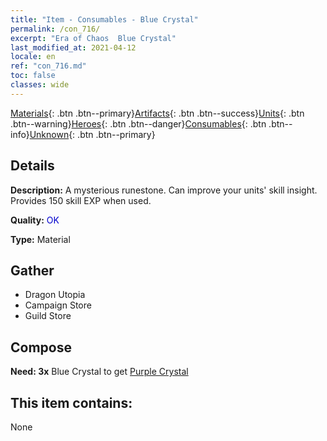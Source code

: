 ```yaml
---
title: "Item - Consumables - Blue Crystal"
permalink: /con_716/
excerpt: "Era of Chaos  Blue Crystal"
last_modified_at: 2021-04-12
locale: en
ref: "con_716.md"
toc: false
classes: wide
---
```

 [Materials](/){: .btn .btn--primary}[Artifacts](/Artifacts/){: .btn .btn--success}[Units](/Units/){: .btn .btn--warning}[Heroes](/Heroes/){: .btn .btn--danger}[Consumables](/Consumables/){: .btn .btn--info}[Unknown](/Unknown/){: .btn .btn--primary}

## Details
 **Description:** A mysterious runestone. Can improve your units' skill insight. Provides 150 skill EXP when used.

 **Quality:** <span style="color: #0000CD">OK</span>

 **Type:** Material

## Gather

*    Dragon Utopia 
*    Campaign Store 
*    Guild Store 

## Compose

 **Need: 3x** Blue Crystal to get [Purple Crystal](/Items/con_720/)

## This item contains:

  None

